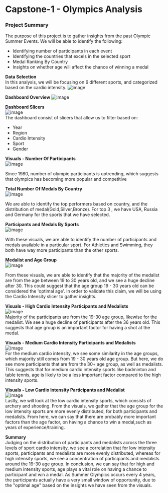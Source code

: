 # Capstone-1 - Olympics Analysis

### Project Summary
The purpose of this project is to gather insights from the past Olympic Summer Events. 
We will be able to identify the following:
* Identifying number of participants in each event
* Identifying the countries that excels in the selected sport
* Medal Ranking By Country
* Insights on whether age will affect the chance of winning a medal

<b>Data Selection</b></br>
In this analysis, we will be focusing on 6 different sports, and categorized based on the cardio intensity.
![image](https://user-images.githubusercontent.com/34051347/119298342-6c678180-bc8f-11eb-9e72-7101abbf3020.png)


<b>Dashboard Overview</b>
![image](https://user-images.githubusercontent.com/34051347/119298388-8739f600-bc8f-11eb-836e-3b12c6bb3756.png)


<b>Dashboard Slicers</b></br>
![image](https://user-images.githubusercontent.com/34051347/119298437-a042a700-bc8f-11eb-8792-335ffac33840.png)</br>
The dashboard consist of slicers that allow us to filter based on:
* Year
* Region
* Cardio Intensity
* Sport
* Gender

<b>Visuals - Number Of Participants</b><br/>
![image](https://user-images.githubusercontent.com/34051347/119298509-c10afc80-bc8f-11eb-986b-646c2c1b9ab7.png)<br/>

Since 1980, number of olympic participants is uptrending, which suggests that olympics has becoming more popular and competitive

<b>Total Number Of Medals By Country</b><br/>
![image](https://user-images.githubusercontent.com/34051347/119298584-e861c980-bc8f-11eb-8f36-4c64715255b2.png)<br/>

We are able to identify the top performers based on country, and the distribution of medal(Gold,Silver,Bronze). For top 3 , we have USA, Russia and Germany for the sports that we have selected.

<b>Participants and Medals By Sports</b><br/>
![image](https://user-images.githubusercontent.com/34051347/119298717-25c65700-bc90-11eb-9159-0faa37c0dd99.png)<br/>

With these visuals, we are able to identify the number of participants and medals available in a particular sport. For Athletics and Swimming, they both have way more participants than the other sports.

<b>Medalist and Age Group</b><br/>
![image](https://user-images.githubusercontent.com/34051347/119298848-67ef9880-bc90-11eb-95bd-82ad30b2513f.png)<br/>

From these visuals, we are able to identify that the majority of the medalist are from the age between 19 to 30 years old, and we see a huge decline after 30.
This could suggest that the age group 19 - 30 years old can be considered the 'optimal age'. In order to validate this claim, we will be using the Cardio Intensity slicer to gather insights.

<b>Visuals - High Cardio Intensity Participants and Medalists</b><br/>
![image](https://user-images.githubusercontent.com/34051347/119299897-62934d80-bc92-11eb-849e-821e11f2727d.png)<br/>
Majority of the participants are from the 19-30 age group, likewise for the medalist. We see a huge decline of participants after the 36 years old. This suggests that age group is an important factor for having a shot at the medal.

<b>Visuals - Medium Cardio Intensity Participants and Medalists</b><br/>
![image](https://user-images.githubusercontent.com/34051347/119300074-baca4f80-bc92-11eb-834c-4fcf0e574851.png)<br/>
For the medium cardio intensity, we see some similarity in the age groups, which majority still comes from 19 - 30 years old age group. But here, we do see more participants that are from the 30+ age group, as well as medalists. This suggests that for medium cardio intensity sports like badminton and table tennis, age is likely to be a less important factor compared to the high intensity sports.

<b>Visuals - Low Cardio Intensity Participants and Medalist</b><br/>
![image](https://user-images.githubusercontent.com/34051347/119300545-82774100-bc93-11eb-9e1d-a01031b4424c.png)<br/>
Lastly, we will look at the low cardio intensity sports, which consists of archery and shooting. From the visuals, we gather that the age group for the low intensity sports are more evenly distributed, for both participants and medalists. From here, we can say that  there are probably more important factors than the age factor, on having a chance to win a medal,such as years of experience/training.

<b>Summary</b></br>
Judging on the distribution of participants and medalists across the three levels of sport cardio intensity, we see a correlation that for low intensity sports, participants and medalists are more evenly distributed, whereas for high intensity sports, we see a concentration of participants and medalists around the 19-30 age group. In conclusion, we can say that for high and medium intensity sports, age plays a vital role on having a chance to participant and win a medal. As Summer Olympics occurs every 4 years, the participants actually have a very small window of opportunity, due to the "optimal age" based on the insights we have seen from the visuals. 


